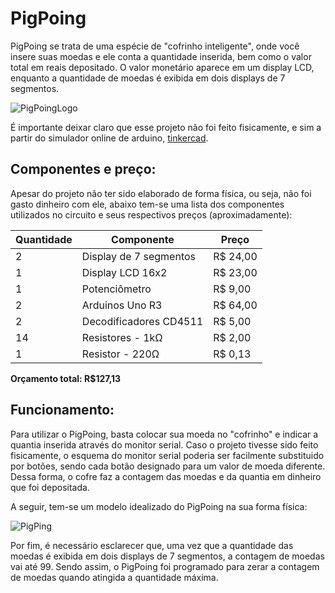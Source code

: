 # PigPoing
PigPoing se trata de uma espécie de "cofrinho inteligente", onde você insere suas moedas e ele conta a quantidade inserida, bem como o valor total em reais depositado. O valor monetário aparece em um display LCD, enquanto a quantidade de moedas é exibida em dois displays de 7 segmentos.

![PigPoingLogo](https://cdn.discordapp.com/attachments/806262947160653834/814185249125695508/pigPoingLogo.jpeg)


É importante deixar claro que esse projeto não foi feito fisicamente, e sim a partir do simulador online de arduino, [tinkercad](https://www.tinkercad.com/). 

## Componentes e preço:
Apesar do projeto não ter sido elaborado de forma física, ou seja, não foi gasto dinheiro com ele, abaixo tem-se uma lista dos componentes utilizados no circuito e seus respectivos preços (aproximadamente):

Quantidade|Componente|Preço
---|---|---
2|Display de 7 segmentos|R$ 24,00
1|Display LCD 16x2|R$ 23,00
1|Potenciômetro|R$ 9,00
2|Arduinos Uno R3|R$ 64,00
2|Decodificadores CD4511|R$ 5,00
14|Resistores - 1kΩ|R$ 2,00
1|Resistor - 220Ω|R$ 0,13

**Orçamento total: R$127,13**

## Funcionamento:
Para utilizar o PigPoing, basta colocar sua moeda no "cofrinho" e indicar a quantia inserida através do monitor serial. Caso o projeto tivesse sido feito fisicamente, o esquema do monitor serial poderia ser facilmente substituido por botões, sendo cada botão designado para um valor de moeda diferente. Dessa forma, o cofre faz a contagem das moedas e da quantia em dinheiro que foi depositada. 

A seguir, tem-se um modelo idealizado do PigPoing na sua forma física:

![PigPing](https://cdn.discordapp.com/attachments/806262947160653834/814184223681675344/porquinho.jpeg)

Por fim, é necessário esclarecer que, uma vez que a quantidade das moedas é exibida em dois displays de 7 segmentos, a contagem de moedas vai até 99. Sendo assim, o PigPoing foi programado para zerar a contagem de moedas quando atingida a quantidade máxima.
